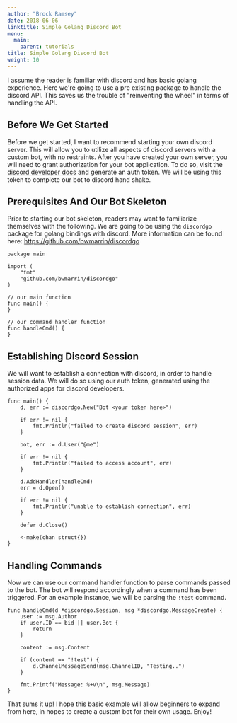 ```yaml
---
author: "Brock Ramsey"
date: 2018-06-06
linktitle: Simple Golang Discord Bot
menu:
  main:
    parent: tutorials
title: Simple Golang Discord Bot
weight: 10
---
```

I assume the reader is familiar with discord and has basic golang experience. Here we're going to use a pre existing package to handle the discord API. This saves us the trouble of "reinventing the wheel" in terms of handling the API.

## Before We Get Started
Before we get started, I want to recommend starting your own discord server. This will allow you to utilize all aspects of discord servers with a custom bot, with no restraints. After you have created your own server, you will need to grant authorization for your bot application. To do so, visit the [discord developer docs](https://discordapp.com/developers) and generate an auth token. We will be using this token to complete our bot to discord hand shake.

## Prerequisites And Our Bot Skeleton
Prior to starting our bot skeleton, readers may want to familiarize themselves with the following. We are going to be using the `discordgo` package for golang bindings with discord. More information can be found here: <https://github.com/bwmarrin/discordgo>
```
package main

import (
    "fmt"
    "github.com/bwmarrin/discordgo"
)

// our main function
func main() {
}

// our command handler function
func handleCmd() {
}
```
## Establishing Discord Session
We will want to establish a connection with discord, in order to handle session data. We will do so using our auth token, generated using the authorized apps for discord developers.
```
func main() {
    d, err := discordgo.New("Bot <your token here>")

    if err != nil {
        fmt.Println("failed to create discord session", err)
    }

    bot, err := d.User("@me")

    if err != nil {
        fmt.Println("failed to access account", err)
    }

    d.AddHandler(handleCmd)
    err = d.Open()

    if err != nil {
        fmt.Println("unable to establish connection", err)
    }

    defer d.Close()

    <-make(chan struct{})
}
```
## Handling Commands
Now we can use our command handler function to parse commands passed to the bot. The bot will respond accordingly when a command has been triggered. For an example instance, we will be parsing the `!test` command.
```
func handleCmd(d *discordgo.Session, msg *discordgo.MessageCreate) {
    user := msg.Author
    if user.ID == bid || user.Bot {
        return
    }

    content := msg.Content

    if (content == "!test") {
        d.ChannelMessageSend(msg.ChannelID, "Testing..")
    }

    fmt.Printf("Message: %+v\n", msg.Message)
}
```

That sums it up! I hope this basic example will allow beginners to expand from here, in hopes to create a custom bot for their own usage. Enjoy!
